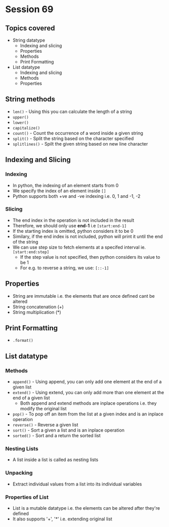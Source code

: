 # Session 69

## Topics covered

- String datatype
  - Indexing and slicing
  - Properties
  - Methods
  - Print Formatting
- List datatype
  - Indexing and slicing
  - Methods
  - Properties

## String methods

- `len()` - Using this you can calculate the length of a string
- `upper()`
- `lower()`
- `capitalize()`
- `count()` - Count the occurrence of a word inside a given string
- `split()` - Split the string based on the character specified
- `splitlines()` - Spilt the given string based on new line character

## Indexing and Slicing

### Indexing

- In python, the indexing of an element starts from 0
- We specify the index of an element inside `[]`
- Python supports both +ve and -ve indexing i.e. 0, 1 and -1, -2

### Slicing

- The end index in the operation is not included in the result
- Therefore, we should only use **end-1** i.e `[start:end-1]`
- If the starting index is omitted, python considers it to be 0
- Similary, if the end index is not included, python will print it until the end of the string
- We can use step size to fetch elements at a specifed interval ie. `[start:end:step]`
  - If the step value is not specified, then python considers its value to be 1
  - For e.g. to reverse a string, we use: `[::-1]`

## Properties

- String are immutable i.e. the elements that are once defined cant be altered
- String concatenation (+)
- String multiplication (*)

## Print Formatting

- `.format()`

## List datatype

### Methods

- `append()` - Using append, you can only add one element at the end of a given list
- `extend()` - Using extend, you can only add more than one element at the end of a given list
  - Both append and extend methods are inplace operations i.e. they modify the original list
- `pop()` - To pop off an item from the list at a given index and is an inplace operation
- `reverse()` - Reverse a given list
- `sort()` - Sort a given a list and is an inplace operation
- `sorted()` - Sort and a return the sorted list

### Nesting Lists

- A list inside a list is called as nesting lists

### Unpacking

- Extract individual values from a list into its individual variables

### Properties of List

- List is a mutable datatype i.e. the elements can be altered after they're defined
- It also supports '+', '*' i.e. extending original list